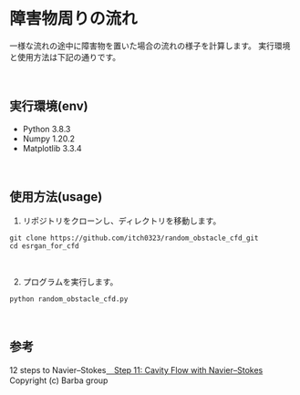 # 障害物周りの流れ
一様な流れの途中に障害物を置いた場合の流れの様子を計算します。
実行環境と使用方法は下記の通りです。

<br>

## 実行環境(env)
- Python 3.8.3
- Numpy 1.20.2
- Matplotlib 3.3.4

<br>

## 使用方法(usage)
1. リポジトリをクローンし、ディレクトリを移動します。
```
git clone https://github.com/itch0323/random_obstacle_cfd_git
cd esrgan_for_cfd
```

<br>

2. プログラムを実行します。
```
python random_obstacle_cfd.py
```

<br>

## 参考
<p>12 steps to Navier–Stokes<a href="https://nbviewer.jupyter.org/github/barbagroup/CFDPython/blob/master/lessons/14_Step_11.ipynb">　Step 11: Cavity Flow with Navier–Stokes</a><br>
Copyright (c) Barba group 
